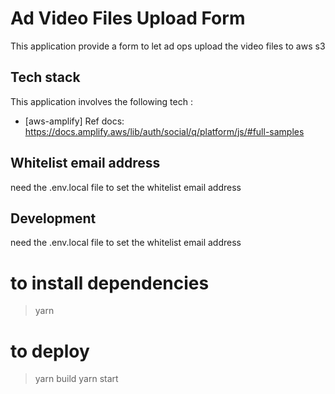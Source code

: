 # Ad Video Files Upload Form

This application provide a form to let ad ops upload the video files to aws s3

## Tech stack

This application involves the following tech :

- [aws-amplify]
Ref docs: https://docs.amplify.aws/lib/auth/social/q/platform/js/#full-samples

## Whitelist email address

need the .env.local file to set the whitelist email address
## Development

need the .env.local file to set the whitelist email address
# to install dependencies
> yarn

# to deploy
> yarn build
> yarn start